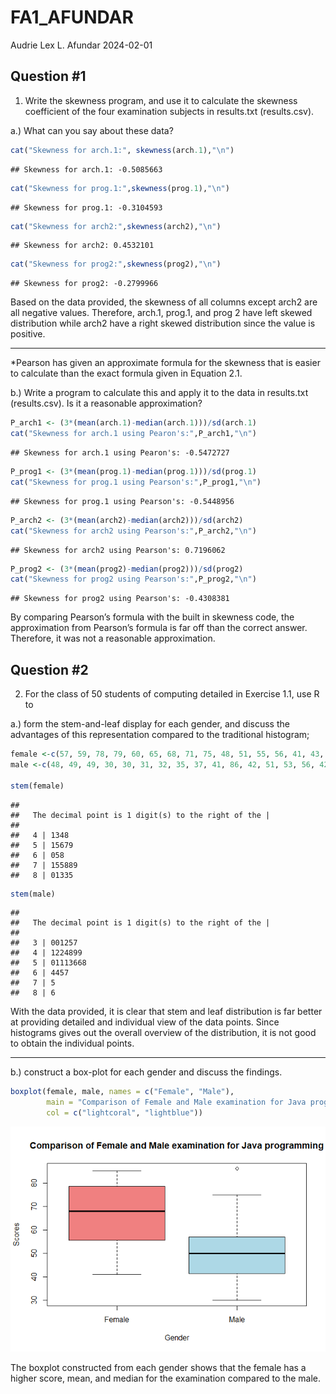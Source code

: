 FA1_AFUNDAR
================
Audrie Lex L. Afundar
2024-02-01

## Question \#1

1.  Write the skewness program, and use it to calculate the skewness
    coefficient of the four examination subjects in results.txt
    (results.csv).

a.) What can you say about these data?

``` r
cat("Skewness for arch.1:", skewness(arch.1),"\n")
```

    ## Skewness for arch.1: -0.5085663

``` r
cat("Skewness for prog.1:",skewness(prog.1),"\n")
```

    ## Skewness for prog.1: -0.3104593

``` r
cat("Skewness for arch2:",skewness(arch2),"\n")
```

    ## Skewness for arch2: 0.4532101

``` r
cat("Skewness for prog2:",skewness(prog2),"\n")
```

    ## Skewness for prog2: -0.2799966

Based on the data provided, the skewness of all columns except arch2 are
all negative values. Therefore, arch.1, prog.1, and prog 2 have left
skewed distribution while arch2 have a right skewed distribution since
the value is positive.

------------------------------------------------------------------------

\*Pearson has given an approximate formula for the skewness that is
easier to calculate than the exact formula given in Equation 2.1.

b.) Write a program to calculate this and apply it to the data in
results.txt (results.csv). Is it a reasonable approximation?

``` r
P_arch1 <- (3*(mean(arch.1)-median(arch.1)))/sd(arch.1)
cat("Skewness for arch.1 using Pearon's:",P_arch1,"\n")
```

    ## Skewness for arch.1 using Pearon's: -0.5472727

``` r
P_prog1 <- (3*(mean(prog.1)-median(prog.1)))/sd(prog.1)
cat("Skewness for prog.1 using Pearson's:",P_prog1,"\n")
```

    ## Skewness for prog.1 using Pearson's: -0.5448956

``` r
P_arch2 <- (3*(mean(arch2)-median(arch2)))/sd(arch2)
cat("Skewness for arch2 using Pearson's:",P_arch2,"\n")
```

    ## Skewness for arch2 using Pearson's: 0.7196062

``` r
P_prog2 <- (3*(mean(prog2)-median(prog2)))/sd(prog2)
cat("Skewness for prog2 using Pearson's:",P_prog2,"\n")
```

    ## Skewness for prog2 using Pearson's: -0.4308381

By comparing Pearson’s formula with the built in skewness code, the
approximation from Pearson’s formula is far off than the correct answer.
Therefore, it was not a reasonable approximation.

## Question \#2

2.  For the class of 50 students of computing detailed in Exercise 1.1,
    use R to

a.) form the stem-and-leaf display for each gender, and discuss the
advantages of this representation compared to the traditional histogram;

``` r
female <-c(57, 59, 78, 79, 60, 65, 68, 71, 75, 48, 51, 55, 56, 41, 43, 44, 75, 78, 80, 81, 83, 83, 85)
male <-c(48, 49, 49, 30, 30, 31, 32, 35, 37, 41, 86, 42, 51, 53, 56, 42, 44, 50, 51, 65, 67, 51, 56, 58, 64, 64, 75)

stem(female)
```

    ## 
    ##   The decimal point is 1 digit(s) to the right of the |
    ## 
    ##   4 | 1348
    ##   5 | 15679
    ##   6 | 058
    ##   7 | 155889
    ##   8 | 01335

``` r
stem(male)
```

    ## 
    ##   The decimal point is 1 digit(s) to the right of the |
    ## 
    ##   3 | 001257
    ##   4 | 1224899
    ##   5 | 01113668
    ##   6 | 4457
    ##   7 | 5
    ##   8 | 6

With the data provided, it is clear that stem and leaf distribution is
far better at providing detailed and individual view of the data points.
Since histograms gives out the overall overview of the distribution, it
is not good to obtain the individual points.

------------------------------------------------------------------------

b.) construct a box-plot for each gender and discuss the findings.

``` r
boxplot(female, male, names = c("Female", "Male"), 
        main = "Comparison of Female and Male examination for Java programming",xlab="Gender",ylab="Scores",
        col = c("lightcoral", "lightblue"))
```

![](Afundar_FA1_files/figure-gfm/unnamed-chunk-3-1.png)<!-- -->

The boxplot constructed from each gender shows that the female has a
higher score, mean, and median for the examination compared to the male.
